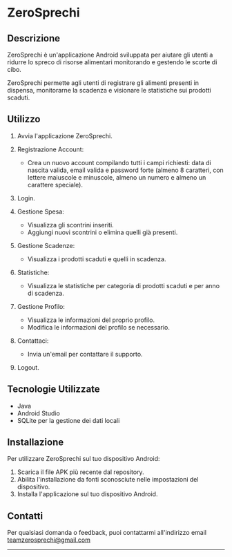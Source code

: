 # ZeroSprechi
## Descrizione
ZeroSprechi è un'applicazione Android sviluppata per aiutare gli utenti a ridurre lo spreco di risorse alimentari monitorando e gestendo le scorte di cibo.

ZeroSprechi permette agli utenti di registrare gli alimenti presenti in dispensa, monitorarne la scadenza e visionare le statistiche sui prodotti scaduti.

## Utilizzo

1. Avvia l'applicazione ZeroSprechi.

2. Registrazione Account:

    - Crea un nuovo account compilando tutti i campi richiesti: data di nascita valida, email valida e password forte (almeno 8 caratteri, con lettere maiuscole e minuscole, almeno un numero 
      e almeno un carattere speciale).
     
3. Login.

4. Gestione Spesa:

    - Visualizza gli scontrini inseriti.
    - Aggiungi nuovi scontrini o elimina quelli già presenti.
      
5. Gestione Scadenze:

    - Visualizza i prodotti scaduti e quelli in scadenza.
      
6. Statistiche:

    - Visualizza le statistiche per categoria di prodotti scaduti e per anno di scadenza.
      
7. Gestione Profilo:

    - Visualizza le informazioni del proprio profilo.
    - Modifica le informazioni del profilo se necessario.
      
8. Contattaci:

    - Invia un'email per contattare il supporto.
      
9. Logout.


## Tecnologie Utilizzate

- Java
- Android Studio
- SQLite per la gestione dei dati locali

## Installazione

Per utilizzare ZeroSprechi sul tuo dispositivo Android:

1. Scarica il file APK più recente dal repository.
2. Abilita l'installazione da fonti sconosciute nelle impostazioni del dispositivo.
3. Installa l'applicazione sul tuo dispositivo Android.

## Contatti

Per qualsiasi domanda o feedback, puoi contattarmi all'indirizzo email teamzerosprechi@gmail.com

---


